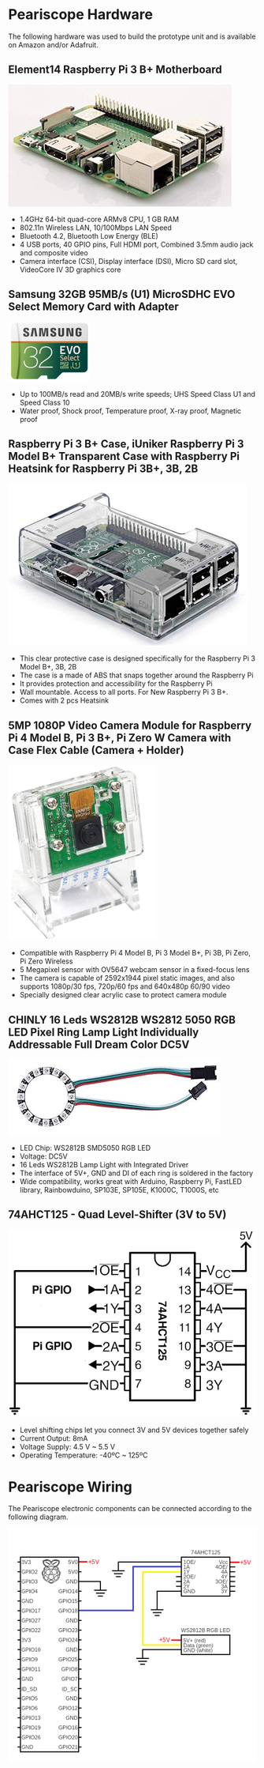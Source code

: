 # Peariscope Hardware

The following hardware was used to build the prototype unit and is available on Amazon and/or Adafruit.  

## Element14 Raspberry Pi 3 B+ Motherboard

![Raspberry Pi 3 B+](raspberry_pi_3_b+.png)

- 1.4GHz 64-bit quad-core ARMv8 CPU, 1 GB RAM
- 802.11n Wireless LAN, 10/100Mbps LAN Speed
- Bluetooth 4.2, Bluetooth Low Energy (BLE)
- 4 USB ports, 40 GPIO pins, Full HDMI port, Combined 3.5mm audio jack and composite video
- Camera interface (CSI), Display interface (DSI), Micro SD card slot, VideoCore IV 3D graphics core

## Samsung 32GB 95MB/s (U1) MicroSDHC EVO Select Memory Card with Adapter

![Micro SD Card](micro_sd_card.png)

- Up to 100MB/s read and 20MB/s write speeds; UHS Speed Class U1 and Speed Class 10
- Water proof, Shock proof, Temperature proof, X-ray proof, Magnetic proof

## Raspberry Pi 3 B+ Case, iUniker Raspberry Pi 3 Model B+ Transparent Case with Raspberry Pi Heatsink for Raspberry Pi 3B+, 3B, 2B

![Raspberry Pi Case](raspberry_pi_case.png)

- This clear protective case is designed specifically for the Raspberry Pi 3 Model B+, 3B, 2B
- The case is a made of ABS that snaps together around the Raspberry Pi
- It provides protection and accessibility for the Raspberry Pi
- Wall mountable. Access to all ports. For New Raspberry Pi 3 B+.
- Comes with 2 pcs Heatsink

## 5MP 1080P Video Camera Module for Raspberry Pi 4 Model B, Pi 3 B+, Pi Zero W Camera with Case Flex Cable (Camera + Holder)

![Raspberry Pi Camera](raspberry_pi_camera.png)

- Compatible with Raspberry Pi 4 Model B, Pi 3 Model B+, Pi 3B, Pi Zero, Pi Zero Wireless
- 5 Megapixel sensor with OV5647 webcam sensor in a fixed-focus lens
- The camera is capable of 2592x1944 pixel static images, and also supports 1080p/30 fps, 720p/60 fps and 640x480p 60/90 video
- Specially designed clear acrylic case to protect camera module

## CHINLY 16 Leds WS2812B WS2812 5050 RGB LED Pixel Ring Lamp Light Individually Addressable Full Dream Color DC5V

![Ring Light](ring_light.png)

- LED Chip: WS2812B SMD5050 RGB LED
- Voltage: DC5V
- 16 Leds WS2812B Lamp Light with Integrated Driver
- The interface of 5V+, GND and DI of each ring is soldered in the factory
- Wide compatibility, works great with Arduino, Raspberry Pi, FastLED library, Rainbowduino, SP103E, SP105E, K1000C, T1000S, etc

## 74AHCT125 - Quad Level-Shifter (3V to 5V)

![Level Shifter](74AHCT125_level_shifter.png)

- Level shifting chips let you connect 3V and 5V devices together safely
- Current Output: 8mA
- Voltage Supply: 4.5 V ~ 5.5 V
- Operating Temperature: -40ºC ~ 125ºC

# Peariscope Wiring

The Peariscope electronic components can be connected according to the following diagram.  

![Peariscope Circuit](peariscope_circuit.png)
